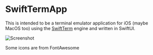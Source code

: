 # SwiftTermApp

This is intended to be a terminal emulator application for iOS (maybe MacOS too) 
using the [SwiftTerm](https://github.com/migueldeicaza/SwiftTerm) engine and written in SwiftUI.

![Screenshot](https://user-images.githubusercontent.com/36863/81033655-645d5980-8e62-11ea-91c5-1d8b1931c7ce.png)

Some icons are from FontAwesome
